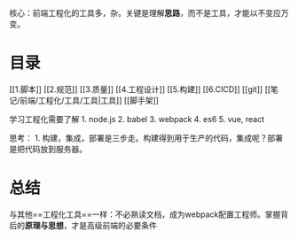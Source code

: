 核心：前端工程化的工具多，杂。关键是理解**思路**，而不是工具，才能以不变应万变。

# 目录
[[1.脚本]]
[[2.规范]]
[[3.质量]]
[[4.工程设计]]
[[5.构建]]
[[6.CICD]]
[[git]]
[[笔记/前端/工程化/工具/工具|工具]]
[[脚手架]]

学习工程化需要了解
	1. node.js
	2. babel
	3. webpack
	4. es6
	5. vue, react

思考：
	1. 构建，集成，部署是三步走。构建得到用于生产的代码，集成呢？部署是把代码放到服务器。

# 总结
与其他==工程化工具==一样：不必熟读文档，成为webpack配置工程师。掌握背后的**原理与思想**，才是高级前端的必要条件

